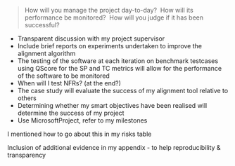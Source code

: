 
> How will you manage the project day-to-day?  How will its performance be monitored?  How will you judge if it has been successful?


- Transparent discussion with my project supervisor
- Include brief reports on experiments undertaken to improve the alignment algorithm
- The testing of the software at each iteration on benchmark testcases using QScore for the SP and TC metrics will allow for the performance of the software to be monitored
- When will I test NFRs? (at the end?)
- The case study will evaluate the success of my alignment tool relative to others
- Determining whether my smart objectives have been realised will determine the success of my project
- Use MicrosoftProject, refer to my milestones

I mentioned how to go about this in my risks table

Inclusion of additional evidence in my appendix - to help reproducibility & transparency

